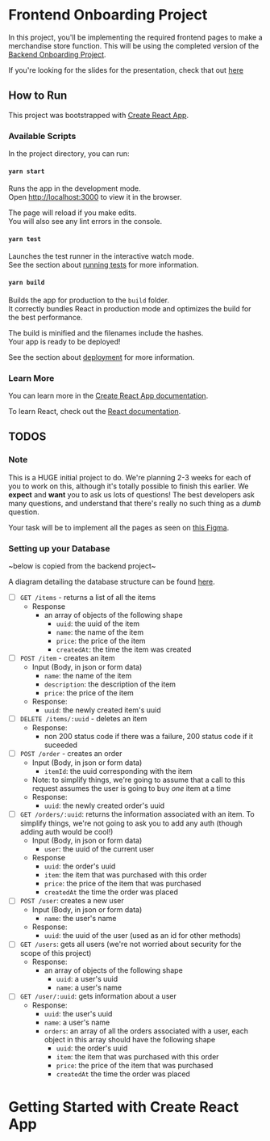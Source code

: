 # Frontend Onboarding Project

In this project, you'll be implementing the required frontend pages to make a merchandise store function. This will be using the completed version of the [Backend Onboarding Project](https://github.com/acmucsd/backend-onboarding-project).

If you're looking for the slides for the presentation, check that out [here](https://docs.google.com/presentation/d/1wCQctWiGnaGwL1mQcVN4RsyiP7n8OjJZuGbOiJLCSPU)

## How to Run

This project was bootstrapped with [Create React App](https://github.com/facebook/create-react-app).

### Available Scripts

In the project directory, you can run:

#### `yarn start`

Runs the app in the development mode.\
Open [http://localhost:3000](http://localhost:3000) to view it in the browser.

The page will reload if you make edits.\
You will also see any lint errors in the console.

#### `yarn test`

Launches the test runner in the interactive watch mode.\
See the section about [running tests](https://facebook.github.io/create-react-app/docs/running-tests) for more information.

#### `yarn build`

Builds the app for production to the `build` folder.\
It correctly bundles React in production mode and optimizes the build for the best performance.

The build is minified and the filenames include the hashes.\
Your app is ready to be deployed!

See the section about [deployment](https://facebook.github.io/create-react-app/docs/deployment) for more information.

### Learn More

You can learn more in the [Create React App documentation](https://facebook.github.io/create-react-app/docs/getting-started).

To learn React, check out the [React documentation](https://reactjs.org/).


## TODOS

### Note

This is a HUGE initial project to do. We're planning 2-3 weeks for each of you to work on this, although it's totally possible to finish this earlier. We **expect** and **want** you to ask us lots of questions! The best developers ask many questions, and understand that there's really no such thing as a *dumb* question.

Your task will be to implement all the pages as seen on [this Figma](https://www.figma.com/file/mcye5UnBFHUc0rGKmMtJ1m/Simple-Merch-Store?node-id=0%3A1).

### Setting up your Database

~below is copied from the backend project~

A diagram detailing the database structure can be found [here](https://dbdiagram.io/d/61db423ef8370f0a2ee93059).

- [ ] `GET /items` - returns a list of all the items
  - Response
    - an array of objects of the following shape
      - `uuid`: the uuid of the item
      - `name`: the name of the item
      - `price`: the price of the item
      - `createdAt`: the time the item was created
- [ ] `POST /item` - creates an item
  - Input (Body, in json or form data)
    - `name`: the name of the item
    - `description`: the description of the item
    - `price`: the price of the item
  - Response:
    - `uuid`: the newly created item's uuid
- [ ] `DELETE /items/:uuid` - deletes an item
  - Response:
    - non 200 status code if there was a failure, 200 status code if it suceeded
- [ ] `POST /order` - creates an order
  - Input (Body, in json or form data)
    - `itemId`: the uuid corresponding with the item
  - Note: to simplify things, we're going to assume that a call to this request assumes the user is going to buy *one* item at a time
  - Response:
    - `uuid`: the newly created order's uuid
- [ ] `GET /orders/:uuid`: returns the information associated with an item. To simplify things, we're not going to ask you to add any auth (though adding auth would be cool!)
  - Input (Body, in json or form data)
    - `user`: the uuid of the current user
  - Response
    - `uuid`: the order's uuid
    - `item`: the item that was purchased with this order
    - `price`: the price of the item that was purchased
    - `createdAt` the time the order was placed
- [ ] `POST /user`: creates a new user
  - Input (Body, in json or form data)
    - `name`: the user's name
  - Response:
    - `uuid`: the uuid of the user (used as an id for other methods)
- [ ] `GET /users`: gets all users (we're not worried about security for the scope of this project)
  - Response:
    - an array of objects of the following shape
      - `uuid`: a user's uuid
      - `name`: a user's name
- [ ] `GET /user/:uuid`: gets information about a user
  - Response:
    - `uuid`: the user's uuid
    - `name`: a user's name
    - `orders`: an array of all the orders associated with a user, each object in this array should have the following shape
      - `uuid`: the order's uuid
      - `item`: the item that was purchased with this order
      - `price`: the price of the item that was purchased
      - `createdAt` the time the order was placed


# Getting Started with Create React App


